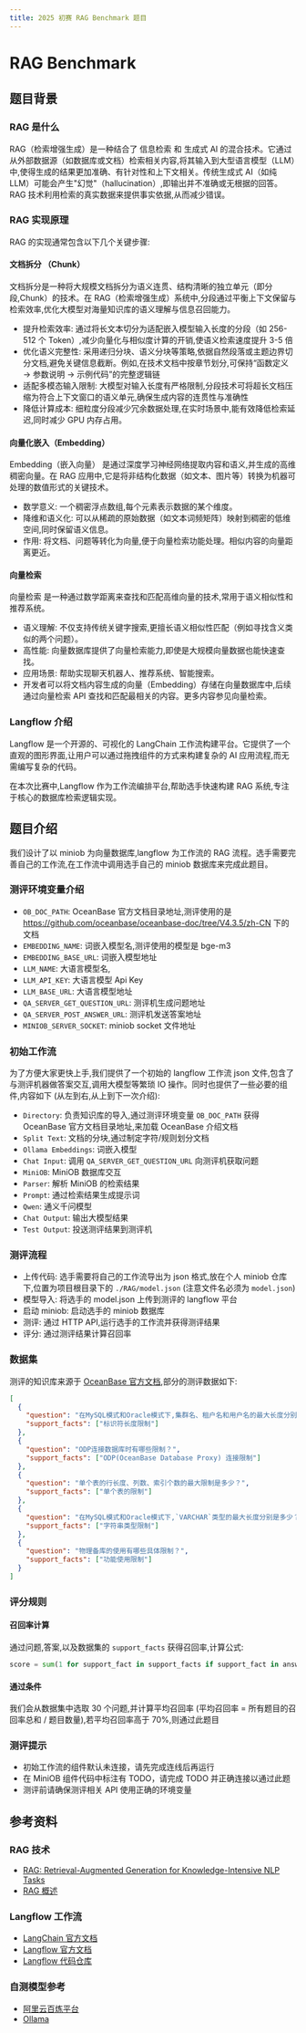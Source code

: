 ```yaml
---
title: 2025 初赛 RAG Benchmark 题目
---
```


# RAG Benchmark

## 题目背景

### RAG 是什么

RAG（检索增强生成）是一种结合了 信息检索 和 生成式 AI 的混合技术。它通过从外部数据源（如数据库或文档）检索相关内容,将其输入到大型语言模型（LLM）中,使得生成的结果更加准确、有针对性和上下文相关。传统生成式 AI（如纯 LLM）可能会产生"幻觉"（hallucination）,即输出并不准确或无根据的回答。RAG 技术利用检索的真实数据来提供事实依据,从而减少错误。

### RAG 实现原理

RAG 的实现通常包含以下几个关键步骤:

#### 文档拆分 （Chunk）

文档拆分是一种将大规模文档拆分为语义连贯、结构清晰的独立单元（即分段,Chunk）的技术。在 RAG（检索增强生成）系统中,分段通过平衡上下文保留与检索效率,优化大模型对海量知识库的语义理解与信息召回能力。

- 提升检索效率: 通过将长文本切分为适配嵌入模型输入长度的分段（如 256-512 个 Token）,减少向量化与相似度计算的开销,使语义检索速度提升 3-5 倍
- 优化语义完整性: 采用递归分块、语义分块等策略,依据自然段落或主题边界切分文档,避免关键信息截断。例如,在技术文档中按章节划分,可保持“函数定义 → 参数说明 → 示例代码”的完整逻辑链
- 适配多模态输入限制: 大模型对输入长度有严格限制,分段技术可将超长文档压缩为符合上下文窗口的语义单元,确保生成内容的连贯性与准确性
- 降低计算成本: 细粒度分段减少冗余数据处理,在实时场景中,能有效降低检索延迟,同时减少 GPU 内存占用。

#### 向量化嵌入（Embedding）

Embedding（嵌入向量） 是通过深度学习神经网络提取内容和语义,并生成的高维稠密向量。在 RAG 应用中,它是将非结构化数据（如文本、图片等）转换为机器可处理的数值形式的关键技术。

- 数学意义: 一个稠密浮点数组,每个元素表示数据的某个维度。
- 降维和语义化: 可以从稀疏的原始数据（如文本词频矩阵）映射到稠密的低维空间,同时保留语义信息。
- 作用: 将文档、问题等转化为向量,便于向量检索功能处理。相似内容的向量距离更近。

#### 向量检索

向量检索 是一种通过数学距离来查找和匹配高维向量的技术,常用于语义相似性和推荐系统。

- 语义理解: 不仅支持传统关键字搜索,更擅长语义相似性匹配（例如寻找含义类似的两个问题）。
- 高性能: 向量数据库提供了向量检索能力,即使是大规模向量数据也能快速查找。
- 应用场景: 帮助实现聊天机器人、推荐系统、智能搜索。
- 开发者可以将文档内容生成的向量（Embedding）存储在向量数据库中,后续通过向量检索 API 查找和匹配最相关的内容。更多内容参见向量检索。

### Langflow 介绍

Langflow 是一个开源的、可视化的 LangChain 工作流构建平台。它提供了一个直观的图形界面,让用户可以通过拖拽组件的方式来构建复杂的 AI 应用流程,而无需编写复杂的代码。

在本次比赛中,Langflow 作为工作流编排平台,帮助选手快速构建 RAG 系统,专注于核心的数据库检索逻辑实现。

## 题目介绍

我们设计了以 miniob 为向量数据库,langflow 为工作流的 RAG 流程。选手需要完善自己的工作流,在工作流中调用选手自己的 miniob 数据库来完成此题目。

### 测评环境变量介绍

- `OB_DOC_PATH`: OceanBase 官方文档目录地址,测评使用的是 https://github.com/oceanbase/oceanbase-doc/tree/V4.3.5/zh-CN 下的文档
- `EMBEDDING_NAME`: 词嵌入模型名,测评使用的模型是 bge-m3
- `EMBEDDING_BASE_URL`: 词嵌入模型地址
- `LLM_NAME`: 大语言模型名,
- `LLM_API_KEY`: 大语言模型 Api Key
- `LLM_BASE_URL`: 大语言模型地址
- `QA_SERVER_GET_QUESTION_URL`: 测评机生成问题地址
- `QA_SERVER_POST_ANSWER_URL`: 测评机发送答案地址
- `MINIOB_SERVER_SOCKET`: miniob socket 文件地址

### 初始工作流

为了方便大家更快上手,我们提供了一个初始的 langflow 工作流 json 文件,包含了与测评机器做答案交互,调用大模型等繁琐 IO 操作。同时也提供了一些必要的组件,内容如下 (从左到右,从上到下一次介绍):

- `Directory`: 负责知识库的导入,通过测评环境变量 `OB_DOC_PATH` 获得 OceanBase 官方文档目录地址,来加载 OceanBase 介绍文档
- `Split Text`: 文档的分块,通过制定字符/规则划分文档
- `Ollama Embeddings`: 词嵌入模型
- `Chat Input`: 调用 `QA_SERVER_GET_QUESTION_URL` 向测评机获取问题
- `MiniOB`: MiniOB 数据库交互
- `Parser`: 解析 MiniOB 的检索结果
- `Prompt`: 通过检索结果生成提示词
- `Qwen`: 通义千问模型
- `Chat Output`: 输出大模型结果
- `Test Output`: 投送测评结果到测评机

### 测评流程

- 上传代码: 选手需要将自己的工作流导出为 json 格式,放在个人 miniob 仓库下,位置为项目根目录下的 `./RAG/model.json` (注意文件名必须为 `model.json`)
- 模型导入: 将选手的 model.json 上传到测评的 langflow 平台
- 启动 miniob: 启动选手的 miniob 数据库
- 测评: 通过 HTTP API,运行选手的工作流并获得测评结果
- 评分: 通过测评结果计算召回率

### 数据集

测评的知识库来源于 [OceanBase 官方文档](https://github.com/oceanbase/oceanbase-doc),部分的测评数据如下:

```json
[
  {
    "question": "在MySQL模式和Oracle模式下,集群名、租户名和用户名的最大长度分别是多少？",
    "support_facts": ["标识符长度限制"]
  },
  {
    "question": "ODP连接数据库时有哪些限制？",
    "support_facts": ["ODP(OceanBase Database Proxy) 连接限制"]
  },
  {
    "question": "单个表的行长度、列数、索引个数的最大限制是多少？",
    "support_facts": ["单个表的限制"]
  },
  {
    "question": "在MySQL模式和Oracle模式下,`VARCHAR`类型的最大长度分别是多少？",
    "support_facts": ["字符串类型限制"]
  },
  {
    "question": "物理备库的使用有哪些具体限制？",
    "support_facts": ["功能使用限制"]
  }
]
```

### 评分规则

#### 召回率计算

通过问题,答案,以及数据集的 `support_facts` 获得召回率,计算公式:

```python
score = sum(1 for support_fact in support_facts if support_fact in answer) / len(support_facts)
```

#### 通过条件

我们会从数据集中选取 30 个问题,并计算平均召回率 (平均召回率 = 所有题目的召回率总和 / 题目数量),若平均召回率高于 70%,则通过此题目

### 测评提示

- 初始工作流的组件默认未连接，请先完成连线后再运行
- 在 MiniOB 组件代码中标注有 TODO，请完成 TODO 并正确连接以通过此题
- 测评前请确保测评相关 API 使用正确的环境变量

## 参考资料

### RAG 技术

- [RAG: Retrieval-Augmented Generation for Knowledge-Intensive NLP Tasks](https://arxiv.org/abs/2005.11401)
- [RAG 概述](https://www.oceanbase.com/docs/common-oceanbase-cloud-1000000002951473#0-title-%E6%A6%82%E5%BF%B5%E4%BB%8B%E7%BB%8D)

### Langflow 工作流

- [LangChain 官方文档](https://python.langchain.com/)
- [Langflow 官方文档](https://docs.langflow.org/)
- [Langflow 代码仓库](https://github.com/langflow-ai/langflow)

### 自测模型参考

- [阿里云百炼平台](https://bailian.console.aliyun.com/?tab=model#/model-market)
- [Ollama](https://ollama.com/)
